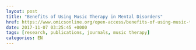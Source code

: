```yaml
---
layout: post
title: "Benefits of Using Music Therapy in Mental Disorders"
href: https://www.omicsonline.org/open-access/benefits-of-using-music-therapy-in-mental-disorders-2090-2719-1000116.php?aid=76546
date: 2017-11-07 03:25:45 +0000
tags: [research, publications, journals, music therapy]
categories: EN
---
```

